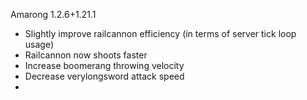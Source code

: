 Amarong 1.2.6+1.21.1
- Slightly improve railcannon efficiency (in terms of server tick loop usage)
- Railcannon now shoots faster
- Increase boomerang throwing velocity
- Decrease verylongsword attack speed
- 